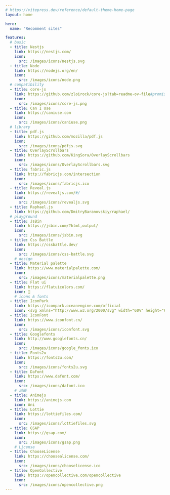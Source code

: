 ```yaml
---
# https://vitepress.dev/reference/default-theme-home-page
layout: home

hero:
  name: "Recomment sites"

features:
  # basic
  - title: Nestjs
    link: https://nestjs.com/
    icon:
      src: /images/icons/nestjs.svg
  - title: Node
    link: https://nodejs.org/en/
    icon:
      src: /images/icons/node.png
  # compatibility
  - title: core-js
    link: https://github.com/zloirock/core-js?tab=readme-ov-file#promisewithresolvers
    icon: 
      src: /images/icons/core-js.png
  - title: Can I Use
    link: https://caniuse.com
    icon:
      src: /images/icons/caniuse.png
  # library
  - title: pdf.js
    link: https://github.com/mozilla/pdf.js
    icon:
      src: /images/icons/pdfjs.svg
  - title: OverlayScrollbars
    link: https://github.com/KingSora/OverlayScrollbars
    icon:
      src: /images/icons/OverlayScrollbars.svg
  - title: fabric.js
    link: http://fabricjs.com/intersection
    icon:
      src: /images/icons/fabricjs.ico
  - title: Reveal.js
    link: https://revealjs.com/#/
    icon:
      src: /images/icons/revealjs.svg
  - title: Raphael.js
    link: https://github.com/DmitryBaranovskiy/raphael/
  # playground
  - title: JsBin
    link: https://jsbin.com/?html,output/
    icon: 
      src: /images/icons/jsbin.svg
  - title: Css Battle
    link: https://cssbattle.dev/
    icon: 
      src: /images/icons/css-battle.svg
    # design
  - title: Material palette
    link: https://www.materialpalette.com/
    icon: 
      src: /images/icons/materialpalette.png
  - title: Flat ui
    link: https://flatuicolors.com/
    icon: 🎨
    # icons & fonts
  - title: IconPark
    link: https://iconpark.oceanengine.com/official
    icon: <svg xmlns="http://www.w3.org/2000/svg" width="60%" height="60%" viewBox="0 0 100 100" fill="none"><path d="M4 89.26L29.45 77.39V10L4 21.86V89.26Z" fill="#067C5A"/><path d="M37.57 89.26L63.02 77.39V10L37.57 21.86V89.26Z" fill="#08DFAD"/><path d="M71.14 59.56L96.59 47.69V10L71.14 21.86V59.56Z" fill="#08DFAD"/></svg>
  - title: IconFont
    link: https://www.iconfont.cn/
    icon:
      src: /images/icons/iconfont.svg
  - title: Googlefonts
    link: http://www.googlefonts.cn/
    icon:
      src: /images/icons/google_fonts.ico
  - title: Fonts2u
    link: https://fonts2u.com/
    icon:
      src: /images/icons/fonts2u.svg
  - title: DaFont
    link: https://www.dafont.com/
    icon:
      src: /images/icons/dafont.ico
    # 动画
  - title: Animejs
    link: https://animejs.com
    icon: Ani
  - title: Lottie
    link: https://lottiefiles.com/
    icon:
      src: /images/icons/lottiefiles.svg
  - title: GSAP
    link: https://gsap.com/
    icon:
      src: /images/icons/gsap.png
    # License
  - title: ChooseLicense
    link: https://choosealicense.com/
    icon:
      src: /images/icons/chooselicense.ico
  - title: OpenCollective
    link: https://opencollective.com/opencollective
    icon:
      src: /images/icons/opencollective.png
---
```

